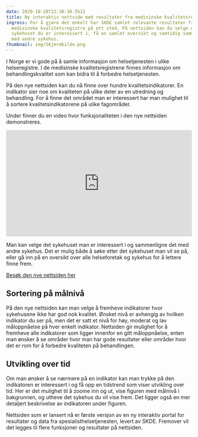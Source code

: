 ```yaml
---
date: 2020-10-28T22:38:30.551Z
title: Ny interaktiv nettside med resultater fra medisinske kvalitetsregistre
ingress: For å gjøre det enkelt har SKDE samlet relevante resultater fra
  medisinske kvalitetsregistre på ett sted. På nettsiden kan du velge det
  sykehuset du er interessert i, få en samlet oversikt og samtidig sammenligne
  med andre sykehus.
thumbnail: img/Skjermbilde.png
---
```

​I Norge er vi gode på å samle informasjon om helsetjenesten i ulike helseregistre. I de medisinske kvalitetsregistrene finnes informasjon om behandlingskvalitet som kan bidra til å forbedre helsetjenesten. 

På den nye nettsiden kan du nå finne over hundre kvalitetsindikatorer. En indikator sier noe om kvaliteten på ulike deler av en utredning og behandling. For å finne det området man er interessert har man mulighet til å sortere kvalitetsindikatorene på ulike fagområder. 

Under finner du en video hvor funksjonaliteten i den nye nettsiden demonstreres.

<iframe src="https://player.vimeo.com/video/472602640" width="100%" height="288" frameborder="no" data-ar="0.5765625"></iframe>


Man kan velge det sykehuset man er interessert i og sammenligne det med andre sykehus. Det er mulig både å søke etter det sykehuset man vil se på, eller gå inn på en oversikt over alle helseforetak og sykehus for å lettere finne frem.

[Besøk den nye nettsiden her](https://sykehus.skde-resultater.no/)

## Sortering på målnivå

På den nye nettsiden kan man velge å fremheve indikatorer hvor sykehusene ikke har god nok kvalitet. 
Ønsket nivå er avhengig av hvilken indikator du ser på, men det er satt et nivå for høy, moderat og lav måloppnåelse på hver enkelt indikator. Nettsiden gir mulighet for å fremheve alle indikatorer som ligger innenfor en gitt måloppnåelse, enten man ønsker å se områder hvor man har gode resultater eller områder hvor det er rom for å forbedre kvaliteten på behandlingen.

## Utvikling over tid

Om man ønsker å se nærmere på en indikator kan man trykke på den indikatoren er interessert i og få opp en tidstrend som viser utvikling over tid. Her er det mulighet til å zoome inn og ut, vise figuren med målnivå i bakgrunnen, og utheve det sykehus du vil vise frem. Det ligger også en mer detaljert beskrivelse av indikatoren under figuren.

Nettsiden som er lansert nå er første versjon av en ny interaktiv portal for resultater og data fra spesialisthelsetjenesten, levert av SKDE. Fremover vil det legges til flere funksjoner og resultater på nettsiden. 